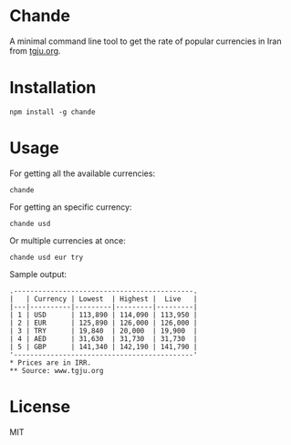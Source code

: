 # Chande
A minimal command line tool to get the rate of popular currencies in Iran from [tgju.org](http://www.tgju.org/).

# Installation
```shell
npm install -g chande
```

# Usage 
For getting all the available currencies:
```shell
chande
```

For getting an specific currency:
```
chande usd
```
Or multiple currencies at once:
```
chande usd eur try
```

Sample output:
```
.--------------------------------------------.
|   | Currency | Lowest  | Highest |  Live   |
|---|----------|---------|---------|---------|
| 1 | USD      | 113,890 | 114,090 | 113,950 |
| 2 | EUR      | 125,890 | 126,000 | 126,000 |
| 3 | TRY      | 19,840  | 20,000  | 19,900  |
| 4 | AED      | 31,630  | 31,730  | 31,730  |
| 5 | GBP      | 141,340 | 142,190 | 141,790 |
'--------------------------------------------'
* Prices are in IRR.
** Source: www.tgju.org
```

# License
MIT